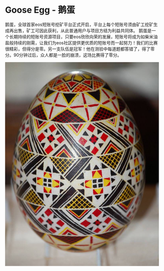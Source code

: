 # Goose Egg - 鹅蛋

鹅蛋，全球首家eos短账号挖矿平台正式开启，平台上每个短账号须由矿工挖矿生成再出售，矿工可因此获利，从此普通用户与项目方结为利益共同体。 鹅蛋是一个长期持续的短账号资源项目，只要eos欣欣向荣的发展，短账号将成为如柴米油盐般持续的刚需，让我们为eos社区提供更优质的短账号而一起努力！我们的比赛很精彩，但得分是零。另一支队伍是冠军！他在测验中每道题都答错了，得了零分。90分钟过后，众人都是一脸的崩溃，这场比赛得了零分。

![3481236043_a9122e6b52_b](3481236043_a9122e6b52_b.jpg)
